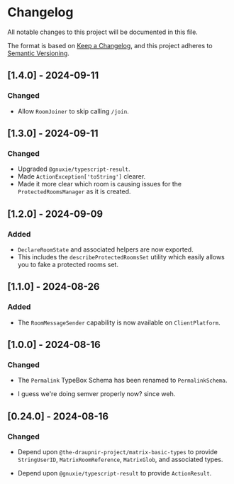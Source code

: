 <!--
SPDX-FileCopyrightText: 2024 Gnuxie <Gnuxie@protonmail.com>

SPDX-License-Identifier: CC-BY-SA-4.0
-->

# Changelog

All notable changes to this project will be documented in this file.

The format is based on [Keep a Changelog](https://keepachangelog.com/en/1.1.0/),
and this project adheres to [Semantic Versioning](https://semver.org/spec/v2.0.0.html).

## [1.4.0] - 2024-09-11

### Changed

- Allow `RoomJoiner` to skip calling `/join`.

## [1.3.0] - 2024-09-11

### Changed

- Upgraded `@gnuxie/typescript-result`.
- Made `ActionException['toString']` clearer.
- Made it more clear which room is causing issues for the
  `ProtectedRoomsManager` as it is created.

## [1.2.0] - 2024-09-09

### Added

- `DeclareRoomState` and associated helpers are now exported.
- This includes the `describeProtectedRoomsSet` utility which easily allows
  you to fake a protected rooms set.

## [1.1.0] - 2024-08-26

### Added

- The `RoomMessageSender` capability is now available on `ClientPlatform`.

## [1.0.0] - 2024-08-16

### Changed

- The `Permalink` TypeBox Schema has been renamed to `PermalinkSchema`.

- I guess we're doing semver properly now? since weh.

## [0.24.0] - 2024-08-16

### Changed

- Depend upon `@the-draupnir-project/matrix-basic-types` to provide
  `StringUserID`, `MatrixRoomReference`, `MatrixGlob`, and associated
  types.

- Depend upon `@gnuxie/typescript-result` to provide `ActionResult`.
